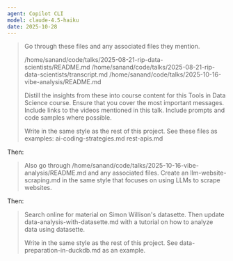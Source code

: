 ```yaml
---
agent: Copilot CLI
model: claude-4.5-haiku
date: 2025-10-28
---
```


> Go through these files and any associated files they mention.
>
> /home/sanand/code/talks/2025-08-21-rip-data-scientists/README.md
> /home/sanand/code/talks/2025-08-21-rip-data-scientists/transcript.md
> /home/sanand/code/talks/2025-10-16-vibe-analysis/README.md
>
> Distill the insights from these into course content for this Tools in Data Science course.
> Ensure that you cover the most important messages.
> Include links to the videos mentioned in this talk.
> Include prompts and code samples where possible.
>
> Write in the same style as the rest of this project. See these files as examples:
> ai-coding-strategies.md
> rest-apis.md

Then:

> Also go through /home/sanand/code/talks/2025-10-16-vibe-analysis/README.md and any associated files.
> Create an llm-website-scraping.md in the same style that focuses on using LLMs to scrape websites.

Then:

> Search online for material on Simon Willison's datasette.
> Then update data-analysis-with-datasette.md with a tutorial on how to analyze data using datasette.
>
> Write in the same style as the rest of this project. See data-preparation-in-duckdb.md as an example.
